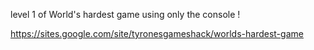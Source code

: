 level 1 of World's hardest game using only the console !

https://sites.google.com/site/tyronesgameshack/worlds-hardest-game
